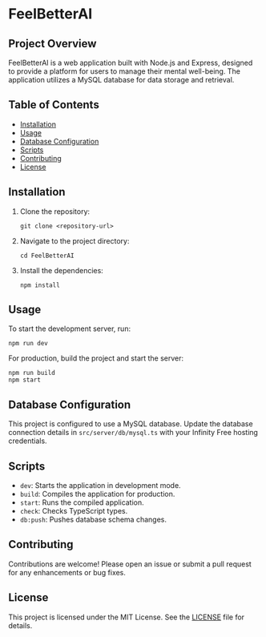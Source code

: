 # FeelBetterAI

## Project Overview
FeelBetterAI is a web application built with Node.js and Express, designed to provide a platform for users to manage their mental well-being. The application utilizes a MySQL database for data storage and retrieval.

## Table of Contents
- [Installation](#installation)
- [Usage](#usage)
- [Database Configuration](#database-configuration)
- [Scripts](#scripts)
- [Contributing](#contributing)
- [License](#license)

## Installation
1. Clone the repository:
   ```
   git clone <repository-url>
   ```
2. Navigate to the project directory:
   ```
   cd FeelBetterAI
   ```
3. Install the dependencies:
   ```
   npm install
   ```

## Usage
To start the development server, run:
```
npm run dev
```
For production, build the project and start the server:
```
npm run build
npm start
```

## Database Configuration
This project is configured to use a MySQL database. Update the database connection details in `src/server/db/mysql.ts` with your Infinity Free hosting credentials.

## Scripts
- `dev`: Starts the application in development mode.
- `build`: Compiles the application for production.
- `start`: Runs the compiled application.
- `check`: Checks TypeScript types.
- `db:push`: Pushes database schema changes.

## Contributing
Contributions are welcome! Please open an issue or submit a pull request for any enhancements or bug fixes.

## License
This project is licensed under the MIT License. See the [LICENSE](LICENSE) file for details.